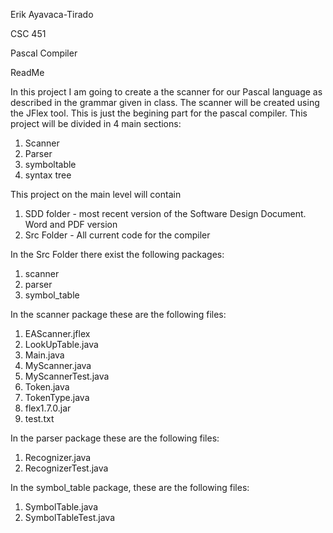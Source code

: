 Erik Ayavaca-Tirado

CSC 451

Pascal Compiler 

ReadMe

In this project I am going to create a the scanner for our Pascal language as described in the
grammar given in class.  The scanner will be created using the JFlex tool.  This is just the 
begining part for the pascal compiler. This project will be divided in 4 main sections:
1. Scanner 
2. Parser 
3. symboltable 
4. syntax tree

This project on the main level will contain
1. SDD folder - most recent version of the Software Design Document. Word and PDF version
2.  Src Folder - All current code for the compiler

In the Src Folder there exist the following packages:
1. scanner 
2. parser
3. symbol_table

In the scanner package these are the following files:
1. EAScanner.jflex   
2. LookUpTable.java  
3. Main.java   
4. MyScanner.java   
5. MyScannerTest.java  
6. Token.java  
7. TokenType.java   
8. flex1.7.0.jar  
9. test.txt

In the parser package these are the following files:
1. Recognizer.java   
2. RecognizerTest.java

In the symbol_table package, these are the following files:
1. SymbolTable.java    
2. SymbolTableTest.java
